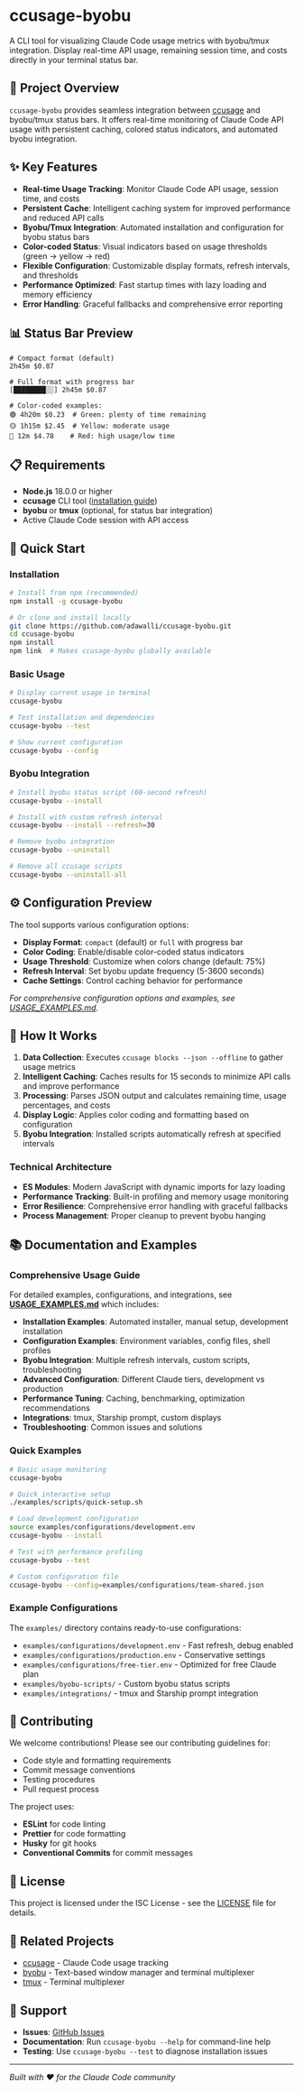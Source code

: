 # ccusage-byobu

A CLI tool for visualizing Claude Code usage metrics with byobu/tmux integration. Display real-time API usage, remaining session time, and costs directly in your terminal status bar.

## 🚀 Project Overview

`ccusage-byobu` provides seamless integration between [ccusage](https://github.com/anthropics/ccusage) and byobu/tmux status bars. It offers real-time monitoring of Claude Code API usage with persistent caching, colored status indicators, and automated byobu integration.

## ✨ Key Features

- **Real-time Usage Tracking**: Monitor Claude Code API usage, session time, and costs
- **Persistent Cache**: Intelligent caching system for improved performance and reduced API calls
- **Byobu/Tmux Integration**: Automated installation and configuration for byobu status bars
- **Color-coded Status**: Visual indicators based on usage thresholds (green → yellow → red)
- **Flexible Configuration**: Customizable display formats, refresh intervals, and thresholds
- **Performance Optimized**: Fast startup times with lazy loading and memory efficiency
- **Error Handling**: Graceful fallbacks and comprehensive error reporting

## 📊 Status Bar Preview

```
# Compact format (default)
2h45m $0.87

# Full format with progress bar
[████████░░] 2h45m $0.87

# Color-coded examples:
🟢 4h20m $0.23  # Green: plenty of time remaining
🟡 1h15m $2.45  # Yellow: moderate usage
🔴 12m $4.78    # Red: high usage/low time
```

## 📋 Requirements

- **Node.js** 18.0.0 or higher
- **ccusage** CLI tool ([installation guide](https://github.com/anthropics/ccusage))
- **byobu** or **tmux** (optional, for status bar integration)
- Active Claude Code session with API access

## 🏃 Quick Start

### Installation

```bash
# Install from npm (recommended)
npm install -g ccusage-byobu

# Or clone and install locally
git clone https://github.com/adawalli/ccusage-byobu.git
cd ccusage-byobu
npm install
npm link  # Makes ccusage-byobu globally available
```

### Basic Usage

```bash
# Display current usage in terminal
ccusage-byobu

# Test installation and dependencies
ccusage-byobu --test

# Show current configuration
ccusage-byobu --config
```

### Byobu Integration

```bash
# Install byobu status script (60-second refresh)
ccusage-byobu --install

# Install with custom refresh interval
ccusage-byobu --install --refresh=30

# Remove byobu integration
ccusage-byobu --uninstall

# Remove all ccusage scripts
ccusage-byobu --uninstall-all
```

## ⚙️ Configuration Preview

The tool supports various configuration options:

- **Display Format**: `compact` (default) or `full` with progress bar
- **Color Coding**: Enable/disable color-coded status indicators
- **Usage Threshold**: Customize when colors change (default: 75%)
- **Refresh Interval**: Set byobu update frequency (5-3600 seconds)
- **Cache Settings**: Control caching behavior for performance

*For comprehensive configuration options and examples, see [USAGE_EXAMPLES.md](USAGE_EXAMPLES.md).*

## 🔧 How It Works

1. **Data Collection**: Executes `ccusage blocks --json --offline` to gather usage metrics
2. **Intelligent Caching**: Caches results for 15 seconds to minimize API calls and improve performance
3. **Processing**: Parses JSON output and calculates remaining time, usage percentages, and costs
4. **Display Logic**: Applies color coding and formatting based on configuration
5. **Byobu Integration**: Installed scripts automatically refresh at specified intervals

### Technical Architecture

- **ES Modules**: Modern JavaScript with dynamic imports for lazy loading
- **Performance Tracking**: Built-in profiling and memory usage monitoring
- **Error Resilience**: Comprehensive error handling with graceful fallbacks
- **Process Management**: Proper cleanup to prevent byobu hanging

## 📚 Documentation and Examples

### Comprehensive Usage Guide

For detailed examples, configurations, and integrations, see **[USAGE_EXAMPLES.md](USAGE_EXAMPLES.md)** which includes:

- **Installation Examples**: Automated installer, manual setup, development installation
- **Configuration Examples**: Environment variables, config files, shell profiles
- **Byobu Integration**: Multiple refresh intervals, custom scripts, troubleshooting
- **Advanced Configuration**: Different Claude tiers, development vs production
- **Performance Tuning**: Caching, benchmarking, optimization recommendations
- **Integrations**: tmux, Starship prompt, custom displays
- **Troubleshooting**: Common issues and solutions

### Quick Examples

```bash
# Basic usage monitoring
ccusage-byobu

# Quick interactive setup
./examples/scripts/quick-setup.sh

# Load development configuration
source examples/configurations/development.env
ccusage-byobu --install

# Test with performance profiling
ccusage-byobu --test

# Custom configuration file
ccusage-byobu --config=examples/configurations/team-shared.json
```

### Example Configurations

The `examples/` directory contains ready-to-use configurations:

- `examples/configurations/development.env` - Fast refresh, debug enabled
- `examples/configurations/production.env` - Conservative settings
- `examples/configurations/free-tier.env` - Optimized for free Claude plan
- `examples/byobu-scripts/` - Custom byobu status scripts
- `examples/integrations/` - tmux and Starship prompt integration

## 🤝 Contributing

We welcome contributions! Please see our contributing guidelines for:

- Code style and formatting requirements
- Commit message conventions
- Testing procedures
- Pull request process

The project uses:
- **ESLint** for code linting
- **Prettier** for code formatting  
- **Husky** for git hooks
- **Conventional Commits** for commit messages

## 📄 License

This project is licensed under the ISC License - see the [LICENSE](LICENSE) file for details.

## 🔗 Related Projects

- [ccusage](https://github.com/anthropics/ccusage) - Claude Code usage tracking
- [byobu](https://byobu.org/) - Text-based window manager and terminal multiplexer
- [tmux](https://github.com/tmux/tmux) - Terminal multiplexer

## 📧 Support

- **Issues**: [GitHub Issues](https://github.com/adawalli/ccusage-byobu/issues)
- **Documentation**: Run `ccusage-byobu --help` for command-line help
- **Testing**: Use `ccusage-byobu --test` to diagnose installation issues

---

*Built with ❤️ for the Claude Code community*